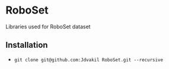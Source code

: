 # RoboSet
Libraries used for RoboSet dataset

## Installation
- `git clone git@github.com:Jdvakil RoboSet.git --recursive`

